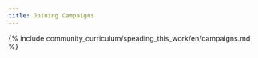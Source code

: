```yaml
---
title: Joining Campaigns 
---
```


{% include community_curriculum/speading_this_work/en/campaigns.md %}
